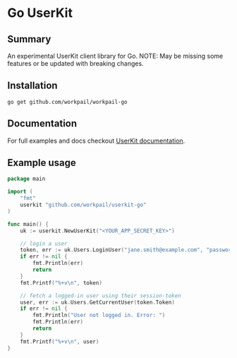 # Go UserKit

## Summary
An experimental UserKit client library for Go.
NOTE: May be missing some features or be updated with breaking changes.

## Installation

```
go get github.com/workpail/workpail-go
```

## Documentation

For full examples and docs checkout [UserKit documentation][userkit-docs].

## Example usage

```go
package main

import (
	"fmt"
	userkit "github.com/workpail/userkit-go"
)

func main() {
	uk := userkit.NewUserKit("<YOUR_APP_SECRET_KEY>")

	// login a user
	token, err := uk.Users.LoginUser("jane.smith@example.com", "password", "")
	if err != nil {
		fmt.Println(err)
		return
	}
	fmt.Printf("%+v\n", token)

	// fetch a logged-in user using their session-token
	user, err := uk.Users.GetCurrentUser(token.Token)
	if err != nil {
		fmt.Println("User not logged in. Error: ")
		fmt.Println(err)
		return
	}
	fmt.Printf("%+v\n", user)
}
```

[userkit-docs]: https://docs.userkit.io
